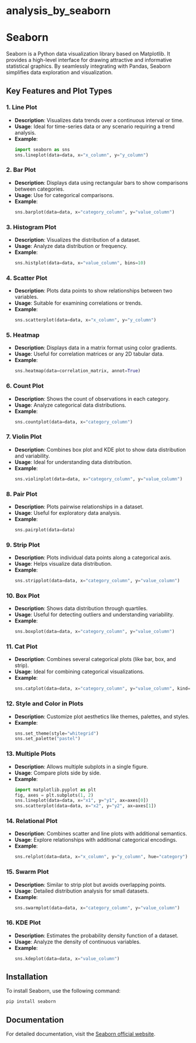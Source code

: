 # analysis_by_seaborn
# Seaborn

Seaborn is a Python data visualization library based on Matplotlib. It provides a high-level interface for drawing attractive and informative statistical graphics. By seamlessly integrating with Pandas, Seaborn simplifies data exploration and visualization.

## Key Features and Plot Types

### 1. **Line Plot**
- **Description**: Visualizes data trends over a continuous interval or time.
- **Usage**: Ideal for time-series data or any scenario requiring a trend analysis.
- **Example**:
  ```python
  import seaborn as sns
  sns.lineplot(data=data, x="x_column", y="y_column")
  ```

### 2. **Bar Plot**
- **Description**: Displays data using rectangular bars to show comparisons between categories.
- **Usage**: Use for categorical comparisons.
- **Example**:
  ```python
  sns.barplot(data=data, x="category_column", y="value_column")
  ```

### 3. **Histogram Plot**
- **Description**: Visualizes the distribution of a dataset.
- **Usage**: Analyze data distribution or frequency.
- **Example**:
  ```python
  sns.histplot(data=data, x="value_column", bins=10)
  ```

### 4. **Scatter Plot**
- **Description**: Plots data points to show relationships between two variables.
- **Usage**: Suitable for examining correlations or trends.
- **Example**:
  ```python
  sns.scatterplot(data=data, x="x_column", y="y_column")
  ```

### 5. **Heatmap**
- **Description**: Displays data in a matrix format using color gradients.
- **Usage**: Useful for correlation matrices or any 2D tabular data.
- **Example**:
  ```python
  sns.heatmap(data=correlation_matrix, annot=True)
  ```

### 6. **Count Plot**
- **Description**: Shows the count of observations in each category.
- **Usage**: Analyze categorical data distributions.
- **Example**:
  ```python
  sns.countplot(data=data, x="category_column")
  ```

### 7. **Violin Plot**
- **Description**: Combines box plot and KDE plot to show data distribution and variability.
- **Usage**: Ideal for understanding data distribution.
- **Example**:
  ```python
  sns.violinplot(data=data, x="category_column", y="value_column")
  ```

### 8. **Pair Plot**
- **Description**: Plots pairwise relationships in a dataset.
- **Usage**: Useful for exploratory data analysis.
- **Example**:
  ```python
  sns.pairplot(data=data)
  ```

### 9. **Strip Plot**
- **Description**: Plots individual data points along a categorical axis.
- **Usage**: Helps visualize data distribution.
- **Example**:
  ```python
  sns.stripplot(data=data, x="category_column", y="value_column")
  ```

### 10. **Box Plot**
- **Description**: Shows data distribution through quartiles.
- **Usage**: Useful for detecting outliers and understanding variability.
- **Example**:
  ```python
  sns.boxplot(data=data, x="category_column", y="value_column")
  ```

### 11. **Cat Plot**
- **Description**: Combines several categorical plots (like bar, box, and strip).
- **Usage**: Ideal for combining categorical visualizations.
- **Example**:
  ```python
  sns.catplot(data=data, x="category_column", y="value_column", kind="bar")
  ```

### 12. **Style and Color in Plots**
- **Description**: Customize plot aesthetics like themes, palettes, and styles.
- **Example**:
  ```python
  sns.set_theme(style="whitegrid")
  sns.set_palette("pastel")
  ```

### 13. **Multiple Plots**
- **Description**: Allows multiple subplots in a single figure.
- **Usage**: Compare plots side by side.
- **Example**:
  ```python
  import matplotlib.pyplot as plt
  fig, axes = plt.subplots(1, 2)
  sns.lineplot(data=data, x="x1", y="y1", ax=axes[0])
  sns.scatterplot(data=data, x="x2", y="y2", ax=axes[1])
  ```

### 14. **Relational Plot**
- **Description**: Combines scatter and line plots with additional semantics.
- **Usage**: Explore relationships with additional categorical encodings.
- **Example**:
  ```python
  sns.relplot(data=data, x="x_column", y="y_column", hue="category")
  ```

### 15. **Swarm Plot**
- **Description**: Similar to strip plot but avoids overlapping points.
- **Usage**: Detailed distribution analysis for small datasets.
- **Example**:
  ```python
  sns.swarmplot(data=data, x="category_column", y="value_column")
  ```

### 16. **KDE Plot**
- **Description**: Estimates the probability density function of a dataset.
- **Usage**: Analyze the density of continuous variables.
- **Example**:
  ```python
  sns.kdeplot(data=data, x="value_column")
  ```

## Installation
To install Seaborn, use the following command:
```bash
pip install seaborn
```

## Documentation
For detailed documentation, visit the [Seaborn official website](https://seaborn.pydata.org).
